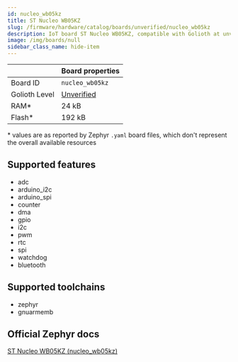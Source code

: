 ```yaml
---
id: nucleo_wb05kz
title: ST Nucleo WB05KZ
slug: /firmware/hardware/catalog/boards/unverified/nucleo_wb05kz
description: IoT board ST Nucleo WB05KZ, compatible with Golioth at unverified level.
image: /img/boards/null
sidebar_class_name: hide-item
---
```


[//]: # (This is an auto-generated file, do not edit! Changes to it will be lost upon re-generation)



|                | Board properties     |
| -------------  | -------------------- |
| Board ID       | `nucleo_wb05kz` |
| Golioth Level  | [Unverified](/firmware/hardware#unverified-boards) |
| RAM*           | 24 kB |
| Flash*         | 192 kB |

\* values are as reported by Zephyr `.yaml` board files, which don't represent the overall available resources



## Supported features

* adc
* arduino_i2c
* arduino_spi
* counter
* dma
* gpio
* i2c
* pwm
* rtc
* spi
* watchdog
* bluetooth

## Supported toolchains

* zephyr
* gnuarmemb

## Official Zephyr docs

[ST Nucleo WB05KZ (nucleo_wb05kz)](https://docs.zephyrproject.org/latest/boards/st/nucleo_wb05kz/doc/index.html)
